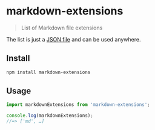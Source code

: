# markdown-extensions

> List of Markdown file extensions

The list is just a [JSON file](markdown-extensions.json) and can be used anywhere.

## Install

```sh
npm install markdown-extensions
```

## Usage

```js
import markdownExtensions from 'markdown-extensions';

console.log(markdownExtensions);
//=> ['md', …]
```
